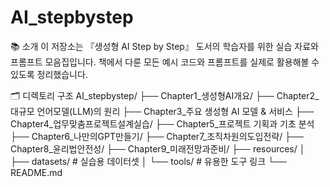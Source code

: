 # AI_stepbystep

📚 소개
이 저장소는 『생성형 AI Step by Step』 도서의 학습자를 위한 실습 자료와 프롬프트 모음집입니다. 책에서 다룬 모든 예시 코드와 프롬프트를 실제로 활용해볼 수 있도록 정리했습니다.

🗂️ 디렉토리 구조
AI_stepbystep/
├── Chapter1_생성형AI개요/
├── Chapter2_대규모 언어모델(LLM)의 원리
├── Chapter3_주요 생성형 AI 모델 & 서비스
├── Chapter4_업무맞춤프로젝트설계실습/
├── Chapter5_프로젝트 기획과 기초 분석 
├── Chapter6_나만의GPT만들기/
├── Chapter7_조직차원의도입전략/
├── Chapter8_윤리법안전성/
├── Chapter9_미래전망과준비/
├── resources/
│   ├── datasets/        # 실습용 데이터셋
│   └── tools/           # 유용한 도구 링크
└── README.md


